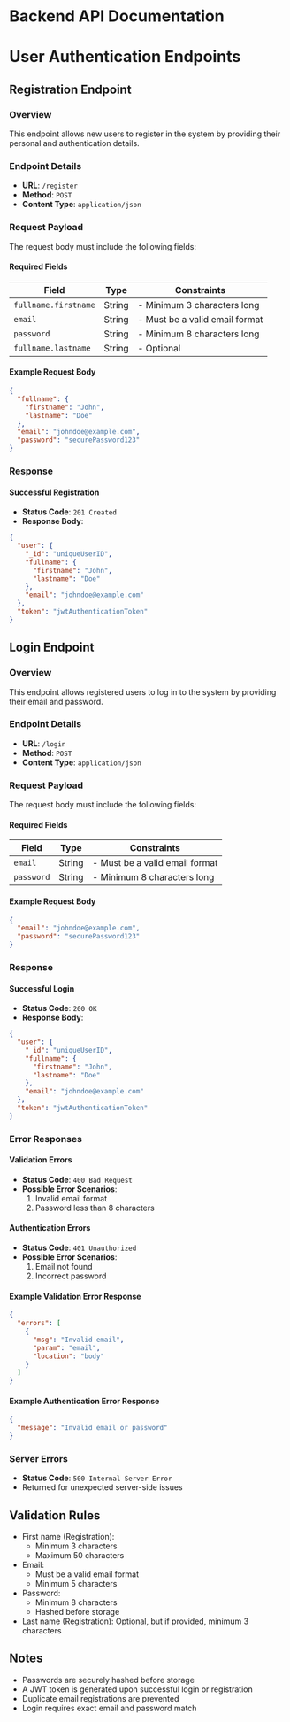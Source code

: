 # Backend API Documentation

# User Authentication Endpoints

## Registration Endpoint

### Overview
This endpoint allows new users to register in the system by providing their personal and authentication details.

### Endpoint Details
- **URL**: `/register`
- **Method**: `POST`
- **Content Type**: `application/json`

### Request Payload
The request body must include the following fields:

#### Required Fields
| Field | Type | Constraints |
|-------|------|-------------|
| `fullname.firstname` | String | - Minimum 3 characters long |
| `email` | String | - Must be a valid email format |
| `password` | String | - Minimum 8 characters long |
| `fullname.lastname` | String | - Optional |

#### Example Request Body
```json
{
  "fullname": {
    "firstname": "John",
    "lastname": "Doe"
  },
  "email": "johndoe@example.com",
  "password": "securePassword123"
}
```

### Response

#### Successful Registration
- **Status Code**: `201 Created`
- **Response Body**:
```json
{
  "user": {
    "_id": "uniqueUserID",
    "fullname": {
      "firstname": "John",
      "lastname": "Doe"
    },
    "email": "johndoe@example.com"
  },
  "token": "jwtAuthenticationToken"
}
```

## Login Endpoint

### Overview
This endpoint allows registered users to log in to the system by providing their email and password.

### Endpoint Details
- **URL**: `/login`
- **Method**: `POST`
- **Content Type**: `application/json`

### Request Payload
The request body must include the following fields:

#### Required Fields
| Field | Type | Constraints |
|-------|------|-------------|
| `email` | String | - Must be a valid email format |
| `password` | String | - Minimum 8 characters long |

#### Example Request Body
```json
{
  "email": "johndoe@example.com",
  "password": "securePassword123"
}
```

### Response

#### Successful Login
- **Status Code**: `200 OK`
- **Response Body**:
```json
{
  "user": {
    "_id": "uniqueUserID",
    "fullname": {
      "firstname": "John",
      "lastname": "Doe"
    },
    "email": "johndoe@example.com"
  },
  "token": "jwtAuthenticationToken"
}
```

### Error Responses

#### Validation Errors
- **Status Code**: `400 Bad Request`
- **Possible Error Scenarios**:
  1. Invalid email format
  2. Password less than 8 characters

#### Authentication Errors
- **Status Code**: `401 Unauthorized`
- **Possible Error Scenarios**:
  1. Email not found
  2. Incorrect password

#### Example Validation Error Response
```json
{
  "errors": [
    {
      "msg": "Invalid email",
      "param": "email",
      "location": "body"
    }
  ]
}
```

#### Example Authentication Error Response
```json
{
  "message": "Invalid email or password"
}
```

### Server Errors
- **Status Code**: `500 Internal Server Error`
- Returned for unexpected server-side issues

## Validation Rules
- First name (Registration): 
  - Minimum 3 characters
  - Maximum 50 characters
- Email: 
  - Must be a valid email format
  - Minimum 5 characters
- Password:
  - Minimum 8 characters
  - Hashed before storage
- Last name (Registration): Optional, but if provided, minimum 3 characters

## Notes
- Passwords are securely hashed before storage
- A JWT token is generated upon successful login or registration
- Duplicate email registrations are prevented
- Login requires exact email and password match